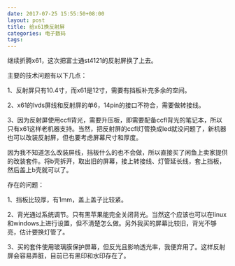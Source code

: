 ```yaml
---
date: 2017-07-25 15:55:50+08:00
layout: post
title: 给x61换反射屏
categories: 电子数码
tags: 
---
```


继续折腾x61，这次把富士通st4121的反射屏换了上去。

主要的技术问题有以下几点：

1、反射屏只有10.4寸，而x61是12寸，需要有挡板补充多余的空间。

2、x61的lvds屏线和反射屏的单6，14pin的接口不符合，需要做转接线。

3、因为反射屏使用ccfl背光，需要升压板，即需要配备ccfl背光的笔记本，所以只有x61这样老机器支持。当然，把反射屏的ccfl灯管换成led就没问题了，新机器也可以改装反射屏，但也要考虑屏幕尺寸和厚度。

因为我不知道怎么改装屏线，挡板什么的也不会做，所以直接买了闲鱼上卖家提供的改装套件。将b壳拆开，取出旧的屏幕，接上转接线、灯管延长线，套上挡板，然后盖上b壳就可以了。

存在的问题：

1、挡板比较厚，有1mm，盖上盖子比较紧。

2、背光通过系统调节。只有黑苹果能完全关闭背光。当然这个应该也可以在linux和windows上进行设置，但不清楚怎么做。另外我买的屏幕比较旧，背光不够亮，估计要换灯管了。

3、买的套件使用玻璃膜保护屏幕，但反光且影响透光率，我便弃用了。这样反射屏会容易弄脏，目前已有黑印和水印存在了。